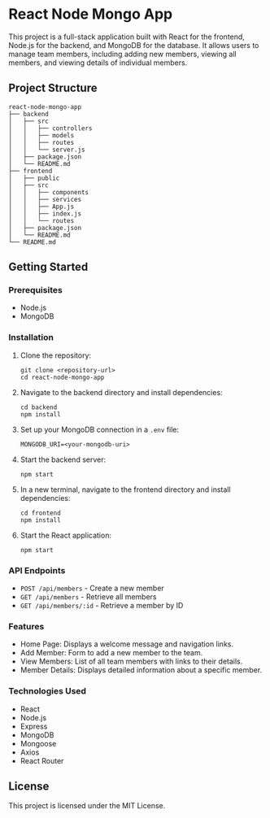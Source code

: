 # React Node Mongo App

This project is a full-stack application built with React for the frontend, Node.js for the backend, and MongoDB for the database. It allows users to manage team members, including adding new members, viewing all members, and viewing details of individual members.

## Project Structure

```
react-node-mongo-app
├── backend
│   ├── src
│   │   ├── controllers
│   │   ├── models
│   │   ├── routes
│   │   └── server.js
│   ├── package.json
│   └── README.md
├── frontend
│   ├── public
│   ├── src
│   │   ├── components
│   │   ├── services
│   │   ├── App.js
│   │   ├── index.js
│   │   └── routes
│   ├── package.json
│   └── README.md
└── README.md
```

## Getting Started

### Prerequisites

- Node.js
- MongoDB

### Installation

1. Clone the repository:
   ```
   git clone <repository-url>
   cd react-node-mongo-app
   ```

2. Navigate to the backend directory and install dependencies:
   ```
   cd backend
   npm install
   ```

3. Set up your MongoDB connection in a `.env` file:
   ```
   MONGODB_URI=<your-mongodb-uri>
   ```

4. Start the backend server:
   ```
   npm start
   ```

5. In a new terminal, navigate to the frontend directory and install dependencies:
   ```
   cd frontend
   npm install
   ```

6. Start the React application:
   ```
   npm start
   ```

### API Endpoints

- `POST /api/members` - Create a new member
- `GET /api/members` - Retrieve all members
- `GET /api/members/:id` - Retrieve a member by ID

### Features

- Home Page: Displays a welcome message and navigation links.
- Add Member: Form to add a new member to the team.
- View Members: List of all team members with links to their details.
- Member Details: Displays detailed information about a specific member.

### Technologies Used

- React
- Node.js
- Express
- MongoDB
- Mongoose
- Axios
- React Router

## License

This project is licensed under the MIT License.